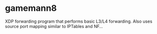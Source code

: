 # gamemann8
XDP forwarding program that performs basic L3/L4 forwarding. Also uses source port mapping similar to IPTables and NF…
